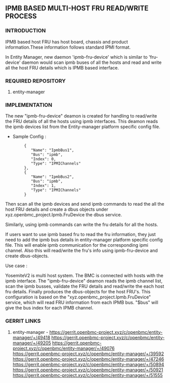 ## IPMB BASED MULTI-HOST FRU READ/WRITE PROCESS

### INTRODUCTION

IPMB based host FRU has host board, chassis and product information.These
information follows standard IPMI format.

In Entity Manager, new daemon 'ipmb-fru-device' which is similar to
'fru-device' daemon would scan ipmb buses of all the hosts and read and write
all the host FRU details which is IPMB based interface.

### REQUIRED REPOSITORY

1. entity-manager

### IMPLEMENTATION

The new "ipmb-fru-device" deamon is created for handling to read/write the FRU
details of all the hosts using ipmb interfaces. This deamon reads the ipmb
devices list from the Entity-manager platform specific config file.

- Sample Config :
   ```
        {
           "Name": "IpmbBus1",
           "Bus": "ipmb",
           "Index": 0,
           "Type": "IPMIChannels"
        },
        {
           "Name": "IpmbBus2",
           "Bus": "ipmb",
           "Index": 1,
           "Type": "IPMIChannels"
        }
   ```

Then scan all the ipmb devices and send ipmb commands to read the all the host
FRU details and create a dbus objects under
xyz.openbmc_project.Ipmb.FruDevice the dbus service.

Similarly, using ipmb commands can write the fru details for all the hosts.

If users want to use ipmb based fru to read the fru information, they just need
to add the ipmb bus details in entity-manager platform specific config file.
This will enable ipmb communication for the corresponding ipmi channel.
Also this will read/write the fru's info using ipmb-fru-device and create
dbus-objects.

Use case :

YosemiteV2 is multi host system. The BMC is connected with hosts with the ipmb
interface. The "ipmb-fru-device" deamon reads the ipmb channel list, scan the
ipmb busses, validate the FRU details and read/write the each host fru details.
Finally produces the dbus-objects for the host FRU's.
This configuration is based on the "xyz.openbmc_project.Ipmb.FruDevice"
service, which will read FRU information from each IPMB bus. "$bus"
will give the bus index for each IPMB channel.

### GERRIT LINKS

1. entity-manager   - https://gerrit.openbmc-project.xyz/c/openbmc/entity-manager/+/49418 
                      https://gerrit.openbmc-project.xyz/c/openbmc/entity-manager/+/49205
                      https://gerrit.openbmc-project.xyz/c/openbmc/entity-manager/+/49076
                      https://gerrit.openbmc-project.xyz/c/openbmc/entity-manager/+/39592 
                      https://gerrit.openbmc-project.xyz/c/openbmc/entity-manager/+/47246 
                      https://gerrit.openbmc-project.xyz/c/openbmc/entity-manager/+/50894 
                      https://gerrit.openbmc-project.xyz/c/openbmc/entity-manager/+/50921 
                      https://gerrit.openbmc-project.xyz/c/openbmc/entity-manager/+/51555
